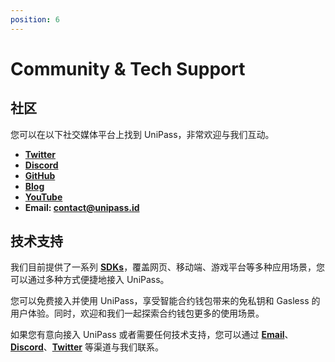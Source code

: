 ```yaml
---
position: 6
---
```


# Community & Tech Support

## 社区

您可以在以下社交媒体平台上找到 UniPass，非常欢迎与我们互动。

* [**Twitter**](https://twitter.com/UniPassID)
* [**Discord**](https://discord.gg/XaRMFW85Pg)
* [**GitHub**](https://github.com/UniPassID)
* [**Blog**](https://medium.com/unipass)
* [**YouTube**](https://www.youtube.com/channel/UCJZ4GOghuCdxBazZXc4M41g/featured)
* **Email: contact@unipass.id**

## 技术支持

我们目前提供了一系列 [**SDKs**](./develop/platforms.md)，覆盖网页、移动端、游戏平台等多种应用场景，您可以通过多种方式便捷地接入 UniPass。

您可以免费接入并使用 UniPass，享受智能合约钱包带来的免私钥和 Gasless 的用户体验。同时，欢迎和我们一起探索合约钱包更多的使用场景。

如果您有意向接入 UniPass 或者需要任何技术支持，您可以通过 [**Email**](mailto:contact@unipass.id)、[**Discord**](https://discord.gg/XaRMFW85Pg)、[**Twitter**](https://twitter.com/UniPassID) 等渠道与我们联系。
